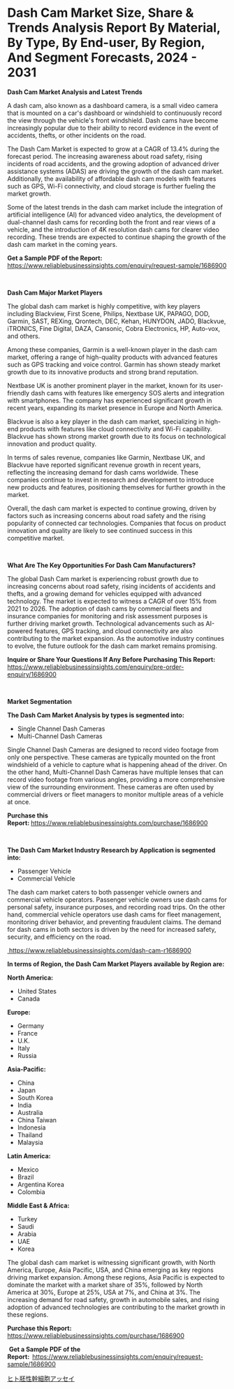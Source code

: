 <p><h1>Dash Cam Market Size, Share & Trends Analysis Report By Material, By Type, By End-user, By Region, And Segment Forecasts, 2024 - 2031</h1></p><p><strong>Dash Cam Market Analysis and Latest Trends</strong></p>
<p><p>A dash cam, also known as a dashboard camera, is a small video camera that is mounted on a car's dashboard or windshield to continuously record the view through the vehicle's front windshield. Dash cams have become increasingly popular due to their ability to record evidence in the event of accidents, thefts, or other incidents on the road.</p><p>The Dash Cam Market is expected to grow at a CAGR of 13.4% during the forecast period. The increasing awareness about road safety, rising incidents of road accidents, and the growing adoption of advanced driver assistance systems (ADAS) are driving the growth of the dash cam market. Additionally, the availability of affordable dash cam models with features such as GPS, Wi-Fi connectivity, and cloud storage is further fueling the market growth.</p><p>Some of the latest trends in the dash cam market include the integration of artificial intelligence (AI) for advanced video analytics, the development of dual-channel dash cams for recording both the front and rear views of a vehicle, and the introduction of 4K resolution dash cams for clearer video recording. These trends are expected to continue shaping the growth of the dash cam market in the coming years.</p></p>
<p><strong>Get a Sample PDF of the Report:&nbsp;</strong> <a href="https://www.reliablebusinessinsights.com/enquiry/request-sample/1686900">https://www.reliablebusinessinsights.com/enquiry/request-sample/1686900</a></p>
<p>&nbsp;</p>
<p><strong>Dash Cam Major Market Players</strong></p>
<p><p>The global dash cam market is highly competitive, with key players including Blackview, First Scene, Philips, Nextbase UK, PAPAGO, DOD, Garmin, SAST, REXing, Qrontech, DEC, Kehan, HUNYDON, JADO, Blackvue, iTRONICS, Fine Digital, DAZA, Cansonic, Cobra Electronics, HP, Auto-vox, and others.</p><p>Among these companies, Garmin is a well-known player in the dash cam market, offering a range of high-quality products with advanced features such as GPS tracking and voice control. Garmin has shown steady market growth due to its innovative products and strong brand reputation.</p><p>Nextbase UK is another prominent player in the market, known for its user-friendly dash cams with features like emergency SOS alerts and integration with smartphones. The company has experienced significant growth in recent years, expanding its market presence in Europe and North America.</p><p>Blackvue is also a key player in the dash cam market, specializing in high-end products with features like cloud connectivity and Wi-Fi capability. Blackvue has shown strong market growth due to its focus on technological innovation and product quality.</p><p>In terms of sales revenue, companies like Garmin, Nextbase UK, and Blackvue have reported significant revenue growth in recent years, reflecting the increasing demand for dash cams worldwide. These companies continue to invest in research and development to introduce new products and features, positioning themselves for further growth in the market.</p><p>Overall, the dash cam market is expected to continue growing, driven by factors such as increasing concerns about road safety and the rising popularity of connected car technologies. Companies that focus on product innovation and quality are likely to see continued success in this competitive market.</p></p>
<p>&nbsp;</p>
<p><strong>What Are The Key Opportunities For Dash Cam Manufacturers?</strong></p>
<p><p>The global Dash Cam market is experiencing robust growth due to increasing concerns about road safety, rising incidents of accidents and thefts, and a growing demand for vehicles equipped with advanced technology. The market is expected to witness a CAGR of over 15% from 2021 to 2026. The adoption of dash cams by commercial fleets and insurance companies for monitoring and risk assessment purposes is further driving market growth. Technological advancements such as AI-powered features, GPS tracking, and cloud connectivity are also contributing to the market expansion. As the automotive industry continues to evolve, the future outlook for the dash cam market remains promising.</p></p>
<p><strong>Inquire or Share Your Questions If Any Before Purchasing This Report:</strong> <a href="https://www.reliablebusinessinsights.com/enquiry/pre-order-enquiry/1686900">https://www.reliablebusinessinsights.com/enquiry/pre-order-enquiry/1686900</a></p>
<p>&nbsp;</p>
<p><strong>Market Segmentation</strong></p>
<p><strong>The Dash Cam Market Analysis by types is segmented into:</strong></p>
<p><ul><li>Single Channel Dash Cameras</li><li>Multi-Channel Dash Cameras</li></ul></p>
<p><p>Single Channel Dash Cameras are designed to record video footage from only one perspective. These cameras are typically mounted on the front windshield of a vehicle to capture what is happening ahead of the driver. On the other hand, Multi-Channel Dash Cameras have multiple lenses that can record video footage from various angles, providing a more comprehensive view of the surrounding environment. These cameras are often used by commercial drivers or fleet managers to monitor multiple areas of a vehicle at once.</p></p>
<p><strong>Purchase this Report:&nbsp;</strong><a href="https://www.reliablebusinessinsights.com/purchase/1686900">https://www.reliablebusinessinsights.com/purchase/1686900</a></p>
<p>&nbsp;</p>
<p><strong>The Dash Cam Market Industry Research by Application is segmented into:</strong></p>
<p><ul><li>Passenger Vehicle</li><li>Commercial Vehicle</li></ul></p>
<p><p>The dash cam market caters to both passenger vehicle owners and commercial vehicle operators. Passenger vehicle owners use dash cams for personal safety, insurance purposes, and recording road trips. On the other hand, commercial vehicle operators use dash cams for fleet management, monitoring driver behavior, and preventing fraudulent claims. The demand for dash cams in both sectors is driven by the need for increased safety, security, and efficiency on the road.</p></p>
<p><a href="https://www.reliablebusinessinsights.com/dash-cam-r1686900">&nbsp;https://www.reliablebusinessinsights.com/dash-cam-r1686900</a></p>
<p><strong>In terms of Region, the Dash Cam Market Players available by Region are:</strong></p>
<p>
    <p> <strong> North America: </strong>
        <ul>
            <li>United States</li>
            <li>Canada</li>
        </ul>
        </p> 
    <p> <strong> Europe: </strong>
        <ul>
            <li>Germany</li>
            <li>France</li>
            <li>U.K.</li>
            <li>Italy</li>
            <li>Russia</li>
        </ul>
        </p> 
    <p> <strong> Asia-Pacific: </strong>
        <ul>
            <li>China</li>
            <li>Japan</li>
            <li>South Korea</li>
            <li>India</li>
            <li>Australia</li>
            <li>China Taiwan</li>
            <li>Indonesia</li>
            <li>Thailand</li>
            <li>Malaysia</li>
        </ul>
        </p> 
    <p> <strong> Latin America: </strong>
        <ul>
            <li>Mexico</li>
            <li>Brazil</li>
            <li>Argentina Korea</li>
            <li>Colombia</li>
        </ul>
        </p> 
    <p> <strong> Middle East & Africa: </strong>
        <ul>
            <li>Turkey</li>
            <li>Saudi</li>
            <li>Arabia</li>
            <li>UAE</li>
            <li>Korea</li>
        </ul>
    </p>
    </p>
<p><p>The global dash cam market is witnessing significant growth, with North America, Europe, Asia Pacific, USA, and China emerging as key regions driving market expansion. Among these regions, Asia Pacific is expected to dominate the market with a market share of 35%, followed by North America at 30%, Europe at 25%, USA at 7%, and China at 3%. The increasing demand for road safety, growth in automobile sales, and rising adoption of advanced technologies are contributing to the market growth in these regions.</p></p>
<p><strong>Purchase this Report: </strong><a href="https://www.reliablebusinessinsights.com/purchase/1686900">https://www.reliablebusinessinsights.com/purchase/1686900</a></p>
<p>&nbsp;<strong>Get a Sample PDF of the Report:&nbsp;&nbsp;</strong><a href="https://www.reliablebusinessinsights.com/enquiry/request-sample/1686900">https://www.reliablebusinessinsights.com/enquiry/request-sample/1686900</a></p>
<p><strong></strong></p>
<p><p><a href="https://github.com/zjkmgcs938405/Market-Research-Report-List-2/blob/main/5019455121575.md">ヒト胚性幹細胞アッセイ</a></p></p>